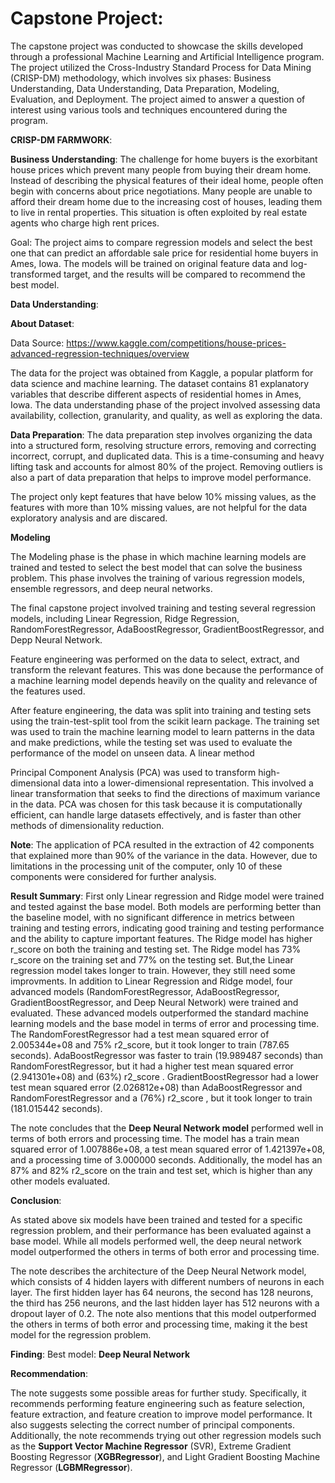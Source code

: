 # **Capstone Project**:
The capstone project was conducted to showcase the skills developed through a professional Machine Learning and Artificial Intelligence program. The project utilized the Cross-Industry Standard Process for Data Mining (CRISP-DM) methodology, which involves six phases: Business Understanding, Data Understanding, Data Preparation, Modeling, Evaluation, and Deployment. The project aimed to answer a question of interest using various tools and techniques encountered during the program.

**CRISP-DM FARMWORK**:

**Business Understanding**: 
The challenge for home buyers is the exorbitant house prices which prevent many people from buying their dream home. Instead of describing the physical features of their ideal home, people often begin with concerns about price negotiations. Many people are unable to afford their dream home due to the increasing cost of houses, leading them to live in rental properties. This situation is often exploited by real estate agents who charge high rent prices.

Goal: The project aims to compare regression models and select the best one that can predict an affordable sale price for residential home buyers in Ames, Iowa. The models will be trained on original feature data and log-transformed target, and the results will be compared to recommend the best model.

**Data Understanding**:

**About Dataset**:

Data Source: https://www.kaggle.com/competitions/house-prices-advanced-regression-techniques/overview

The data for the project was obtained from Kaggle, a popular platform for data science and machine learning. The dataset contains 81 explanatory variables that describe different aspects of residential homes in Ames, Iowa. The data understanding phase of the project involved assessing data availability, collection, granularity, and quality, as well as exploring the data.

 **Data Preparation**:
The data preparation step involves organizing the data into a structured form, resolving structure errors, removing and correcting incorrect, corrupt, and duplicated data. This is a time-consuming  and heavy lifting task and accounts for almost 80% of the project. Removing outliers is also a part of data preparation that helps to improve model performance.

The project only kept features that have below 10% missing values, as the features with more than 10% missing values, are not helpful for the data exploratory analysis and are discared.

**Modeling**

The Modeling phase is the phase in which machine learning models are trained and tested to select the best model that can solve the business problem. This phase involves the training of various regression models, ensemble regressors, and deep neural networks.

The final capstone project involved training and testing several regression models, including Linear Regression, Ridge Regression, RandomForestRegressor, AdaBoostRegressor, GradientBoostRegressor, and Depp Neural Network.

Feature engineering was performed on the data to select, extract, and transform the relevant features. This was done because the performance of a machine learning model depends heavily on the quality and relevance of the features used.

After feature engineering, the data was split into training and testing sets using the train-test-split tool from the scikit learn package. The training set was used to train the machine learning model to learn patterns in the data and make predictions, while the testing set was used to evaluate the performance of the model on unseen data.
A linear method 

Principal Component Analysis (PCA) was used to transform high-dimensional data into a lower-dimensional representation. This involved a linear transformation that seeks to find the directions of maximum variance in the data. PCA was chosen for this task because it is computationally efficient, can handle large datasets effectively, and is faster than other methods of dimensionality reduction.

**Note**: The application of PCA resulted in the extraction of 42 components that explained more than 90% of the variance in the data. However, due to limitations in the processing unit of the computer, only 10 of these components were considered for further analysis.

**Result Summary**:
First only Linear regression and Ridge model were trained and tested against the base model. Both models are performing better than the baseline model, with no significant difference in metrics between training and testing errors, indicating good training and testing performance and the ability to capture important features. The Ridge model has higher r_score on both the training and testing set. The Ridge model has 73% r_score on the training set and 77% on the testing set. But,the Linear regression model takes longer to train. However, they still need some improvments. 
In addition to Linear Regression and Ridge model, four advanced models (RandomForestRegressor, AdaBoostRegressor, GradientBoostRegressor, and Deep Neural Network) were trained and evaluated. These advanced models outperformed the standard machine learning models and the base model in terms of error and processing time. The RandomForestRegressor had a test mean squared error of 2.005344e+08 and 75% r2_score, but it took longer to train (787.65 seconds). AdaBoostRegressor was faster to train (19.989487 seconds) than RandomForestRegressor, but it had a higher test mean squared error (2.941301e+08) and (63%) r2_score . GradientBoostRegressor had a lower test mean squared error (2.026812e+08)  than AdaBoostRegressor and RandomForestRegressor and a (76%) r2_score , but it took longer to train (181.015442 seconds).

The note concludes that the **Deep Neural Network model** performed well in terms of both errors and processing time. The model has a train mean squared error of 1.007886e+08, a test mean squared error of 1.421397e+08, and a processing time of 3.000000 seconds. Additionally, the model has an 87% and 82% r2_score on the train and test set, which is higher than any other models evaluated.

**Conclusion**: 

As stated above six models have been trained and tested for a specific regression problem, and their performance has been evaluated against a base model. While all models performed well, the deep neural network model outperformed the others in terms of both error and processing time.

The note describes the architecture of the Deep Neural Network model, which consists of 4 hidden layers with different numbers of neurons in each layer. The first hidden layer has 64 neurons, the second has 128 neurons, the third has 256 neurons, and the last hidden layer has 512 neurons with a dropout layer of 0.2. The note also mentions that this model outperformed the others in terms of both error and processing time, making it the best model for the regression problem.

**Finding**:
Best model: **Deep Neural Network**

**Recommendation**:

The note suggests some possible areas for further study. Specifically, it recommends performing feature engineering such as feature selection, feature extraction, and feature creation to improve model performance. It also suggests selecting the correct number of principal components. Additionally, the note recommends trying out other regression models such as the **Support Vector Machine Regressor** (SVR), Extreme Gradient Boosting Regressor (**XGBRegressor**), and Light Gradient Boosting Machine Regressor  (**LGBMRegressor**). 











